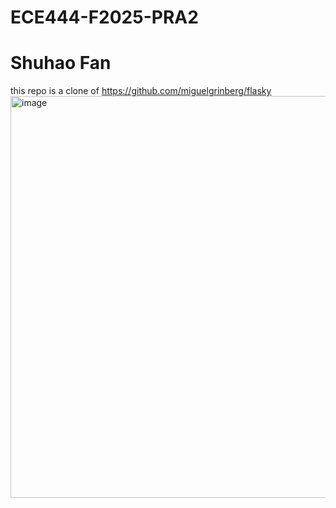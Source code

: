 # ECE444-F2025-PRA2
# Shuhao Fan
this repo is a clone of https://github.com/miguelgrinberg/flasky
<img width="1209" height="643" alt="image" src="https://github.com/user-attachments/assets/c71061a4-cfb3-41f4-89d3-c065ef1b72e2" />

